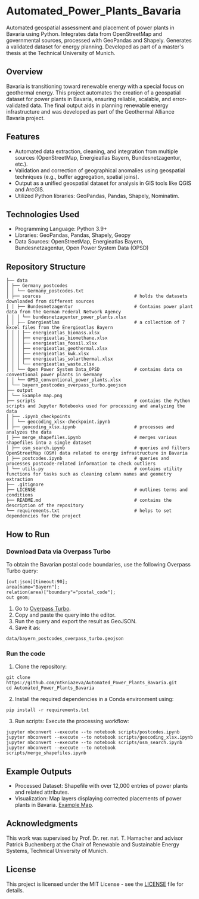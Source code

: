 # Automated_Power_Plants_Bavaria
Automated geospatial assessment and placement of power plants in Bavaria using Python. Integrates data from OpenStreetMap and governmental sources, processed with GeoPandas and Shapely. Generates a validated dataset for energy planning. Developed as part of a master's thesis at the Technical University of Munich.
## Overview
Bavaria is transitioning toward renewable energy with a special focus on geothermal energy. This project automates the creation of a geospatial dataset for power plants in Bavaria, ensuring reliable, scalable, and error-validated data. The final output aids in planning renewable energy infrastructure and was developed as part of the Geothermal Alliance Bavaria project.
## Features
* Automated data extraction, cleaning, and integration from multiple sources (OpenStreetMap, Energieatlas Bayern, Bundesnetzagentur, etc.).
* Validation and correction of geographical anomalies using geospatial techniques (e.g., buffer aggregation, spatial joins).
* Output as a unified geospatial dataset for analysis in GIS tools like QGIS and ArcGIS.
* Utilized Python libraries: GeoPandas, Pandas, Shapely, Nominatim.
## Technologies Used
* Programming Language: Python 3.9+
* Libraries: GeoPandas, Pandas, Shapely, Geopy
* Data Sources: OpenStreetMap, Energieatlas Bayern, Bundesnetzagentur, Open Power System Data (OPSD)
## Repository Structure
```
├── data
│ ├── Germany_postcodes
│ │ └── Germany_postcodes.txt
│ ├── sources                                   # holds the datasets downloaded from different sources
│ │ ├── Bundesnetzagentur                       # Contains power plant data from the German Federal Network Agency
│ │ │ └── bundesnetzagentur_power_plants.xlsx
│ │ ├── Energieatlas                            # a collection of 7 Excel files from the Energieatlas Bayern
│ │ │ ├── energieatlas_biomass.xlsx
│ │ │ ├── energieatlas_biomethane.xlsx
│ │ │ ├── energieatlas_fossil.xlsx
│ │ │ ├── energieatlas_geothermal.xlsx
│ │ │ ├── energieatlas_kwk.xlsx
│ │ │ ├── energieatlas_solarthermal.xlsx
│ │ │ └── energieatlas_waste.xlsx
│ │ └── Open Power System Data_OPSD             # contains data on conventional power plants in Germany
│ │ └── OPSD_conventional_power_plants.xlsx
│ └── bayern_postcodes_overpass_turbo.geojson
├── output
│ └── Example map.png
├── scripts                                     # contains the Python scripts and Jupyter Notebooks used for processing and analyzing the data
│ ├── .ipynb_checkpoints
│ │ └── geocoding_xlsx-checkpoint.ipynb
│ ├── geocoding_xlsx.ipynb                      # processes and analyzes the data
│ ├── merge_shapefiles.ipynb                    # merges various shapefiles into a single dataset
│ ├── osm_search.ipynb                          # queries and filters OpenStreetMap (OSM) data related to energy infrastructure in Bavaria
│ ├── postcodes.ipynb                           # queries and processes postcode-related information to check outliers
│ └── utils.py                                  # contains utility functions for tasks such as cleaning column names and geometry extraction
├── .gitignore
├── LICENSE                                     # outlines terms and conditions
├── README.md                                   # contains the description of the repository
└── requirements.txt                            # helps to set dependencies for the project
```
## How to Run
### Download Data via Overpass Turbo  
To obtain the Bavarian postal code boundaries, use the following Overpass Turbo query: 
```overpass
[out:json][timeout:90];
area[name="Bayern"];
relation(area)["boundary"="postal_code"];
out geom;
```
1. Go to [Overpass Turbo](https://overpass-turbo.eu/).
2. Copy and paste the query into the editor.
3. Run the query and export the result as GeoJSON.
4. Save it as:
```
data/bayern_postcodes_overpass_turbo.geojson
```
### Run the code
1. Clone the repository:
```
git clone https://github.com/ntkniazeva/Automated_Power_Plants_Bavaria.git
cd Automated_Power_Plants_Bavaria
```
2. Install the required dependencies in a Conda environment using:
```
pip install -r requirements.txt
```
3. Run scripts:
Execute the processing workflow:
```
jupyter nbconvert --execute --to notebook scripts/postcodes.ipynb
jupyter nbconvert --execute --to notebook scripts/geocoding_xlsx.ipynb
jupyter nbconvert --execute --to notebook scripts/osm_search.ipynb
jupyter nbconvert --execute --to notebook scripts/merge_shapefiles.ipynb 
```
## Example Outputs
* Processed Dataset: Shapefile with over 12,000 entries of power plants and related attributes.
* Visualization: Map layers displaying corrected placements of power plants in Bavaria. [Example Map](https://github.com/ntkniazeva/Automated_Power_Plants_Bavaria/blob/main/output/Example%20map.png).

## Acknowledgments
This work was supervised by Prof. Dr. rer. nat. T. Hamacher and advisor Patrick Buchenberg at the Chair of Renewable and Sustainable Energy Systems, Technical University of Munich.

## License
This project is licensed under the MIT License - see the [LICENSE](LICENSE) file for details.
